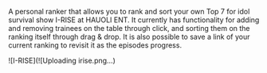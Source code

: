 A personal ranker that allows you to rank and sort your own Top 7 for idol survival show I-RISE at HAUOLI ENT. It currently has functionality for adding and removing trainees on the table through click, and sorting them on the ranking itself through drag & drop. It is also possible to save a link of your current ranking to revisit it as the episodes progress. 


![I-RISE](![Uploading irise.png…)

